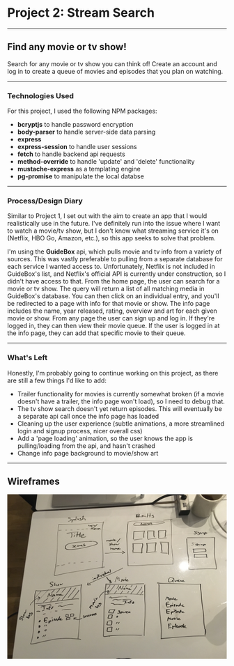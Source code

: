 # Project 2: Stream Search

---
## Find any movie or tv show!

Search for any movie or tv show you can think of! Create an account and log in to create a queue of movies and episodes that you plan on watching.

---

### Technologies Used

For this project, I used the following NPM packages:

* **bcryptjs** to handle password encryption
* **body-parser** to handle server-side data parsing
* **express**
* **express-session** to handle user sessions
* **fetch** to handle backend api requests
* **method-override** to handle 'update' and 'delete' functionality
* **mustache-express** as a templating engine
* **pg-promise** to manipulate the local databse

---

### Process/Design Diary

Similar to Project 1, I set out with the aim to create an app that I would realistically use in the future. I've definitely run into the issue where I want to watch a movie/tv show, but I don't know what streaming service it's on (Netflix, HBO Go, Amazon, etc.), so this app seeks to solve that problem.

I'm using the **GuideBox** api, which pulls movie and tv info from a variety of sources. This was vastly preferable to pulling from a separate database for each service I wanted access to. Unfortunately, Netflix is not included in GuideBox's list, and Netflix's official API is currently under construction, so I didn't have access to that.
From the home page, the user can search for a movie or tv show. The query will return a list of all matching media in GuideBox's database. 
You can then click on an individual entry, and you'll be redirected to a page with info for that movie or show.
The info page includes the name, year released, rating, overview and art for each given movie or show.
From any page the user can sign up and log in. If they're logged in, they can then view their movie queue.
If the user is logged in at the info page, they can add that specific movie to their queue.

---

### What's Left

Honestly, I'm probably going to continue working on this project, as there are still a few things I'd like to add:

* Trailer functionality for movies is currently somewhat broken (if a movie doesn't have a trailer, the info page won't load), so I need to debug that.
* The tv show search doesn't yet return episodes. This will eventually be a separate api call once the info page has loaded
* Cleaning up the user experience (subtle animations, a more streamlined login and signup process, nicer overall css)
* Add a 'page loading' animation, so the user knows the app is pulling/loading from the api, and hasn't crashed
* Change info page background to movie/show art

---

## Wireframes

![Wireframes](wireframes.jpg)
